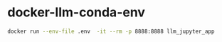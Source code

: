 # docker-llm-conda-env

```bash
docker run --env-file .env  -it --rm -p 8888:8888 llm_jupyter_app
```

